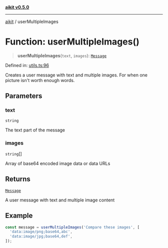 [**aikit v0.5.0**](../README.md)

---

[aikit](../README.md) / userMultipleImages

# Function: userMultipleImages()

> **userMultipleImages**(`text`, `images`): [`Message`](../interfaces/Message.md)

Defined in: [utils.ts:96](https://github.com/chinmaymk/aikit/blob/main/src/utils.ts#L96)

Creates a user message with text and multiple images.
For when one picture isn't worth enough words.

## Parameters

### text

`string`

The text part of the message

### images

`string`[]

Array of base64 encoded image data or data URLs

## Returns

[`Message`](../interfaces/Message.md)

A user message with text and multiple image content

## Example

```typescript
const message = userMultipleImages('Compare these images', [
  'data:image/png;base64,abc',
  'data:image/jpg;base64,def',
]);
```
